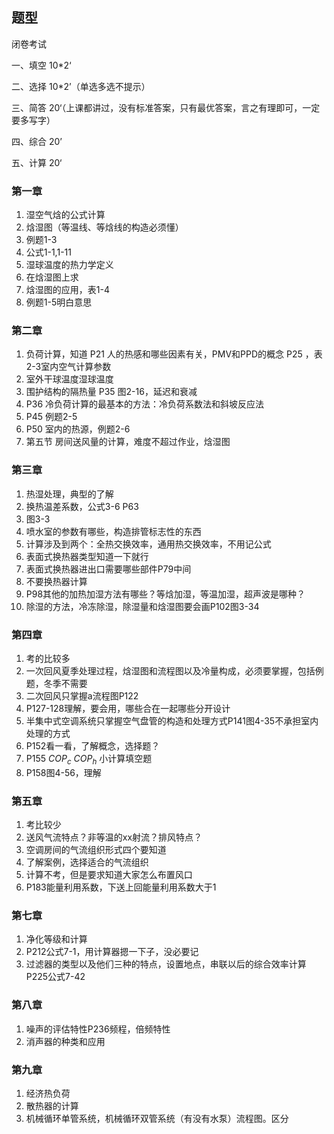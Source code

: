 ## 题型

闭卷考试

一、填空 10*2‘

二、选择 10*2’（单选多选不提示）

三、简答 20‘（上课都讲过，没有标准答案，只有最优答案，言之有理即可，一定要多写字）

四、综合 20’

五、计算 20‘

### 第一章

1. 湿空气焓的公式计算
2. 焓湿图（等温线、等焓线的构造必须懂）
3. 例题1-3
4. 公式1-1,1-11
5. 湿球温度的热力学定义
6. 在焓湿图上求
7. 焓湿图的应用，表1-4
8. 例题1-5明白意思

### 第二章

1. 负荷计算，知道 P21 人的热感和哪些因素有关，PMV和PPD的概念 P25 ，表2-3室内空气计算参数
2. 室外干球温度湿球温度
3. 围护结构的隔热量 P35 图2-16，延迟和衰减
4. P36 冷负荷计算的最基本的方法：冷负荷系数法和斜坡反应法
5. P45 例题2-5
6. P50 室内的热源，例题2-6
7. 第五节 房间送风量的计算，难度不超过作业，焓湿图

### 第三章

1. 热湿处理，典型的了解
2. 换热温差系数，公式3-6 P63
3. 图3-3
4. 喷水室的参数有哪些，构造排管标志性的东西
5. 计算涉及到两个：全热交换效率，通用热交换效率，不用记公式
6. 表面式换热器类型知道一下就行
7. 表面式换热器进出口需要哪些部件P79中间
8. 不要换热器计算
9. P98其他的加热加湿方法有哪些？等焓加湿，等温加湿，超声波是哪种？
10. 除湿的方法，冷冻除湿，除湿量和焓湿图要会画P102图3-34

### 第四章

1. 考的比较多
2. 一次回风夏季处理过程，焓湿图和流程图以及冷量构成，必须要掌握，包括例题，冬季不需要
3. 二次回风只掌握a流程图P122
4. P127-128理解，要会用，哪些合在一起哪些分开设计
5. 半集中式空调系统只掌握空气盘管的构造和处理方式P141图4-35不承担室内处理的方式
6. P152看一看，了解概念，选择题？
7. P155 $COP_c$ $COP_h$ 小计算填空题
8. P158图4-56，理解

### 第五章

1. 考比较少
2. 送风气流特点？非等温的xx射流？排风特点？
3. 空调房间的气流组织形式四个要知道
4. 了解案例，选择适合的气流组织
5. 计算不考，但是要求知道大家怎么布置风口
6. P183能量利用系数，下送上回能量利用系数大于1

### 第七章

1. 净化等级和计算
2. P212公式7-1，用计算器摁一下子，没必要记
3. 过滤器的类型以及他们三种的特点，设置地点，串联以后的综合效率计算P225公式7-42

### 第八章

1. 噪声的评估特性P236频程，倍频特性
2. 消声器的种类和应用

### 第九章

1. 经济热负荷
2. 散热器的计算
3. 机械循环单管系统，机械循环双管系统（有没有水泵）流程图。区分